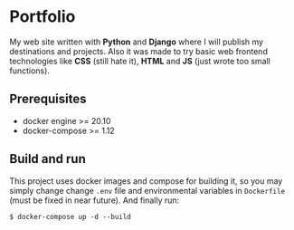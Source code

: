 # Portfolio

My web site written with **Python** and **Django** where
I will publish my destinations and projects.
Also it was made to try basic web frontend technologies
like **CSS** (still hate it), **HTML** and **JS**
(just wrote too small functions).

## Prerequisites

- docker engine >= 20.10
- docker-compose >= 1.12

## Build and run

This project uses docker images and compose for building it, so
you may simply change change `.env` file and environmental variables in
`Dockerfile` (must be fixed in near future). And finally run:
```
$ docker-compose up -d --build
```
